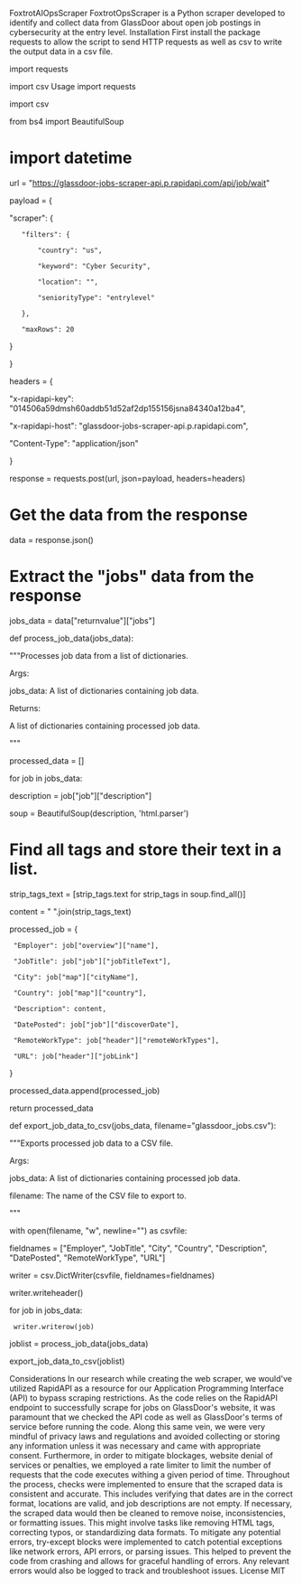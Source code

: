 FoxtrotAIOpsScraper
FoxtrotOpsScraper is a Python scraper developed to identify and collect data from GlassDoor about open job postings in cybersecurity at the entry level.
Installation
First install the package requests to allow the script to send HTTP requests as well as csv to write the output data in a csv file.

import requests

import csv
Usage
import requests

import csv

from bs4 import BeautifulSoup

# import datetime


url = "https://glassdoor-jobs-scraper-api.p.rapidapi.com/api/job/wait"


payload = {

   "scraper": {

       "filters": {

           "country": "us",

           "keyword": "Cyber Security",

           "location": "",

           "seniorityType": "entrylevel"

       },

       "maxRows": 20

   }

}

headers = {

   "x-rapidapi-key": "014506a59dmsh60addb51d52af2dp155156jsna84340a12ba4",

   "x-rapidapi-host": "glassdoor-jobs-scraper-api.p.rapidapi.com",

   "Content-Type": "application/json"

}


response = requests.post(url, json=payload, headers=headers)


# Get the data from the response

data = response.json()


# Extract the "jobs" data from the response

jobs_data = data["returnvalue"]["jobs"]


def process_job_data(jobs_data):

 """Processes job data from a list of dictionaries.


 Args:

   jobs_data: A list of dictionaries containing job data.


 Returns:

   A list of dictionaries containing processed job data.

 """


 processed_data = []

 for job in jobs_data:

   description = job["job"]["description"]

   soup = BeautifulSoup(description, 'html.parser')

   # Find all tags and store their text in a list.

   strip_tags_text = [strip_tags.text for strip_tags in soup.find_all()]

   content = " ".join(strip_tags_text)


   processed_job = {

     "Employer": job["overview"]["name"],

     "JobTitle": job["job"]["jobTitleText"],

     "City": job["map"]["cityName"],

     "Country": job["map"]["country"],

     "Description": content,

     "DatePosted": job["job"]["discoverDate"],

     "RemoteWorkType": job["header"]["remoteWorkTypes"],

     "URL": job["header"]["jobLink"]

   }

   processed_data.append(processed_job)


 return processed_data


def export_job_data_to_csv(jobs_data, filename="glassdoor_jobs.csv"):

 """Exports processed job data to a CSV file.


 Args:

   jobs_data: A list of dictionaries containing processed job data.

   filename: The name of the CSV file to export to.

 """


 with open(filename, "w", newline="") as csvfile:

   fieldnames = ["Employer", "JobTitle", "City", "Country", "Description", "DatePosted", "RemoteWorkType", "URL"]

   writer = csv.DictWriter(csvfile, fieldnames=fieldnames)


   writer.writeheader()

   for job in jobs_data:

     writer.writerow(job)


joblist = process_job_data(jobs_data)

export_job_data_to_csv(joblist)


Considerations
In our research while creating the web scraper, we would've utilized RapidAPI as a resource for our Application Programming Interface (API) to bypass scraping restrictions. As the code relies on the RapidAPI endpoint to successfully scrape for jobs on GlassDoor's website, it was paramount that we checked the API code as well as GlassDoor's terms of service before running the code. Along this same vein, we were very mindful of privacy laws and regulations and avoided collecting or storing any information unless it was necessary and came with appropriate consent. Furthermore, in order to mitigate blockages, website denial of services or penalties, we employed a rate limiter to limit the number of requests that the code executes withing a given period of time. Throughout the process, checks were implemented to ensure that the scraped data is consistent and accurate. This includes verifying that dates are in the correct format, locations are valid, and job descriptions are not empty. If necessary, the scraped data would then be cleaned to remove noise, inconsistencies, or formatting issues. This might involve tasks like removing HTML tags, correcting typos, or standardizing data formats. To mitigate any potential errors, try-except blocks were implemented to catch potential exceptions like network errors, API errors, or parsing issues. This helped to prevent the code from crashing and allows for graceful handling of errors. Any relevant errors would also be logged to track and troubleshoot issues.
License
MIT


